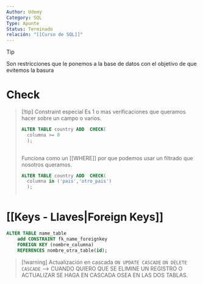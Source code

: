 ```yaml
---
Author: Udemy
Category: SQL
Type: Apunte
Status: Terminado
relación: "[[Curso de SQL]]"
---
```

>[!tip]
>Son restricciones que le ponemos a la base de datos con el objetivo de que evitemos la basura

# Check

>[!tip] Constraint especial
>Es 1 o mas verificaciones que queramos hacer sobre un campo o varios.
>```SQL
>ALTER TABLE country ADD  CHECK(
>	columna >= 0
>	);
>	
>```
>Funciona como un [[WHERE]] por que podemos usar un filtrado que nosotros queramos.
>```SQL
>ALTER TABLE country ADD  CHECK(
>	columna in ('pais','otro_pais')
>	);
>	
>```


# [[Keys - Llaves|Foreign Keys]]

```sql
ALTER TABLE name_table
	add CONSTRAINT fk_name_foreignkey
	FOREIGN KEY (nombre_columna)
	REFERENCES nombre_otra_table(id);
```

>[!warning] Actualización en cascada
>`ON UPDATE CASCADE`
>`ON DELETE CASCADE` --> CUANDO QUIERO QUE SE ELIMINE UN REGISTRO O ACTUALIZAR SE HAGA EN CASCADA OSEA EN LAS DOS TABLAS.




